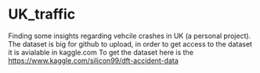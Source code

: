 # UK_traffic
Finding some insights regarding vehcile crashes in UK (a personal project).
The dataset is big for github to upload, in order to get access to the dataset it is avialable in kaggle.com
To get the dataset here is the https://www.kaggle.com/silicon99/dft-accident-data
